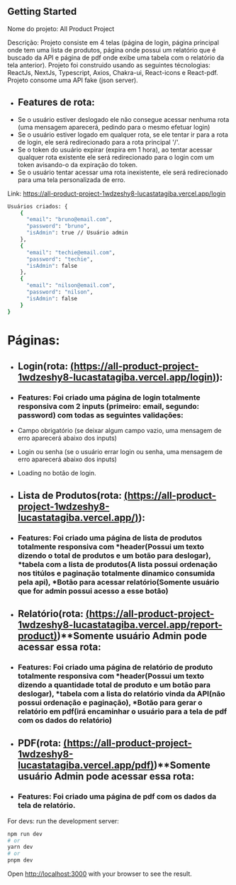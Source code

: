 
## Getting Started

Nome do projeto: All Product Project

Descrição: Projeto consiste em 4 telas (página de login, página principal onde tem uma lista de produtos, página onde possui um relatório que é buscado da API e página de pdf onde exibe uma tabela com o relatório da tela anterior).
Projeto foi construido usando as seguintes técnologias: ReactJs, NextJs, Typescript, Axios, Chakra-ui, React-icons e React-pdf.
Projeto consome uma API fake (json server).

- ## Features de rota: 
- Se o usuário estiver deslogado ele não consegue acessar nenhuma rota (uma mensagem aparecerá, pedindo para o mesmo efetuar login)
- Se o usuário estiver logado em qualquer rota, se ele tentar ir para a rota de login, ele será redirecionado para a rota principal '/'.
- Se o token do usuário expirar (expira em 1 hora), ao tentar acessar qualquer rota existente ele será redirecionado para o login com um token avisando-o da expiração do token. 
- Se o usuário tentar acessar uma rota inexistente, ele será redirecionado para uma tela personalizada de erro.

Link: https://all-product-project-1wdzeshy8-lucastatagiba.vercel.app/login


```bash
Usuários criados: {
    {
      "email": "bruno@email.com",
      "password": "bruno",
      "isAdmin": true // Usuário admin
    },
    {
      "email": "techie@email.com",
      "password": "techie",
      "isAdmin": false
    },
    {
      "email": "nilson@email.com",
      "password": "nilson",
      "isAdmin": false
    }
}
```

# Páginas:

- ## Login(rota: [(https://all-product-project-1wdzeshy8-lucastatagiba.vercel.app/login)](https://all-product-project-1wdzeshy8-lucastatagiba.vercel.app/login)): 
- ### Features: Foi criado uma página de login totalmente responsiva com 2 inputs (primeiro: email, segundo: password) com todas as seguintes validações:
- Campo obrigatório (se deixar algum campo vazio, uma mensagem de erro aparecerá abaixo dos inputs)
- Login ou senha (se o usuário errar login ou senha, uma mensagem de erro aparecerá abaixo dos inputs)
- Loading no botão de login.



- ## Lista de Produtos(rota: [(https://all-product-project-1wdzeshy8-lucastatagiba.vercel.app/)](https://all-product-project-1wdzeshy8-lucastatagiba.vercel.app/)): 
- ### Features: Foi criado uma página de lista de produtos totalmente responsiva com *header(Possui um texto dizendo o total de produtos e um botão para deslogar), *tabela com a lista de produtos(A lista possui ordenação nos titúlos e paginação totalmente dinamico consumida pela api), *Botão para acessar relatório(Somente usuário que for admin possui acesso a esse botão)



- ## Relatório(rota: [(https://all-product-project-1wdzeshy8-lucastatagiba.vercel.app/report-product)](https://all-product-project-1wdzeshy8-lucastatagiba.vercel.app/report-product))**Somente usuário Admin pode acessar essa rota: 
- ### Features: Foi criado uma página de relatório de produto totalmente responsiva com *header(Possui um texto dizendo a quantidade total de produto e um botão para deslogar), *tabela com a lista do relatório vinda da API(não possui ordenação e paginação), *Botão para gerar o relatório em pdf(irá encaminhar o usuário para a tela de pdf com os dados do relatório)




- ## PDF(rota: [(https://all-product-project-1wdzeshy8-lucastatagiba.vercel.app/pdf)](https://all-product-project-1wdzeshy8-lucastatagiba.vercel.app/pdf))**Somente usuário Admin pode acessar essa rota: 
- ### Features: Foi criado uma página de pdf com os dados da tela de relatório.





For devs:  run the development server: 

```bash
npm run dev
# or
yarn dev
# or
pnpm dev
```

Open [http://localhost:3000](http://localhost:3000) with your browser to see the result.




